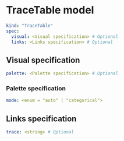 # TraceTable model

```yaml
kind: "TraceTable"
spec:
  visual: <Visual specification> # Optional
  links: <Links specification> # Optional
```

## Visual specification

```yaml
palette: <Palette specification> # Optional
```

### Palette specification

```yaml
mode: <enum = "auto" | "categorical">
```

## Links specification

```yaml
trace: <string> # Optional
```
